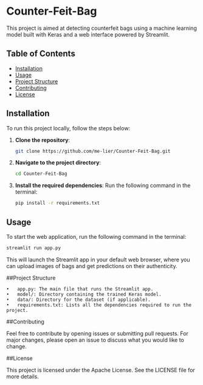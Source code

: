 # Counter-Feit-Bag

This project is aimed at detecting counterfeit bags using a machine learning model built with Keras and a web interface powered by Streamlit.

## Table of Contents

- [Installation](#installation)
- [Usage](#usage)
- [Project Structure](#project-structure)
- [Contributing](#contributing)
- [License](#license)

## Installation

To run this project locally, follow the steps below:

1. **Clone the repository**:
    ```bash
    git clone https://github.com/me-lier/Counter-Feit-Bag.git
    ```
2. **Navigate to the project directory**:
    ```bash
    cd Counter-Feit-Bag
    ```
3. **Install the required dependencies**:
    Run the following command in the terminal:
    ```bash
    pip install -r requirements.txt
    ```

## Usage

To start the web application, run the following command in the terminal:
```bash
streamlit run app.py
```
This will launch the Streamlit app in your default web browser, where you can upload images of bags and get predictions on their authenticity.

##Project Structure

	•	app.py: The main file that runs the Streamlit app.
	•	model/: Directory containing the trained Keras model.
	•	data/: Directory for the dataset (if applicable).
	•	requirements.txt: Lists all the dependencies required to run the project.

##Contributing

Feel free to contribute by opening issues or submitting pull requests. For major changes, please open an issue to discuss what you would like to change.

##License

This project is licensed under the Apache License. See the LICENSE file for more details.
